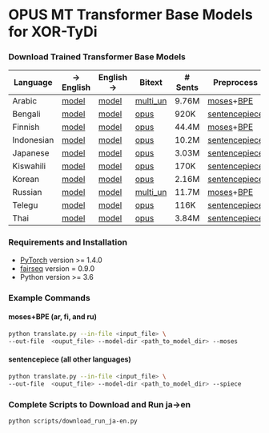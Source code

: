 # OPUS MT Transformer Base Models for XOR-TyDi

### Download Trained Transformer Base Models

Language |→ English |English →  | Bitext | # Sents | Preprocess | 
---|---|---|---|---|---|
Arabic | [model](https://drive.google.com/uc?id=1gaMwPd6aXr1qGBAQWK_P05lL2eK9uKVI)|  [model](https://drive.google.com/uc?id=1gR78oAPtWlvesMD9oLEGJKnf0lUU6PS6)  | [multi_un](https://drive.google.com/uc?id=1wJOEYNT8szepLEKb8tQsnD36A7DIiXcj) | 9.76M | [moses](https://github.com/moses-smt/mosesdecoder/tree/master/scripts/tokenizer)+[BPE](https://github.com/glample/fastBPE) 
Bengali | [model](https://drive.google.com/uc?id=1DFN4Uo6QQXk4MckWp-Ebc9uRv9tXC_qv)| [model](https://drive.google.com/uc?id=1yGv4gXg1H8x7lgM6F6d16FkhLBLuUrws)  | [opus](https://drive.google.com/uc?id=1d2z3SKv9OyYWwsxTJfknpgt1r1UT3jvx) | 920K | [sentencepiece](https://github.com/google/sentencepiece) 
Finnish| [model](https://drive.google.com/uc?id=19gaMSTGUPbeErGaWnsduBrel_eGpPx7J) | [model](https://drive.google.com/uc?id=1l4rUzYPUNiO9sYcjoCaBK_b7XKJwYVFu)  | [opus](https://drive.google.com/uc?id=1wk7U--iUsHJ0auaR26arRG6ckm0mVMWi) | 44.4M |[moses](https://github.com/moses-smt/mosesdecoder/tree/master/scripts/tokenizer)+[BPE](https://github.com/glample/fastBPE) 
Indonesian | [model](https://drive.google.com/uc?id=1CJCa-CuYZwwGkXbURBIGZfeQmW_1E9I5) | [model](https://drive.google.com/uc?id=1xwOjzz9WCoMQ29eC1CrLC_l_Ql8d6c-H)  | [opus](https://drive.google.com/uc?id=1jxRxUL0vpuPDD0IbzIUAfiBetV0wa6bf) | 10.2M | [sentencepiece](https://github.com/google/sentencepiece) 
Japanese | [model](https://drive.google.com/uc?id=1M8zKXtcrzMWNIytFREgd6l9lSOfgmMbQ) | [model](https://drive.google.com/uc?id=1SJwVsbGdLWYYJPbIsvTLPcG9e0-VnnSp) | [opus](https://drive.google.com/uc?id=14mq-MRVUqErP3bblg7B4oeKLsBvBx8Q_) | 3.03M | [sentencepiece](https://github.com/google/sentencepiece) 
Kiswahili | [model](https://drive.google.com/uc?id=1ZUmXGVIw1MwlwGkqc6D3qI5133aG1cg4) | [model](https://drive.google.com/uc?id=1gz9bZ_WELnJEDonIfrhc_LhyOr5JP3Qk)  | [opus](https://drive.google.com/uc?id=1vGu36fMQ6lsQdrDAvcmBAx7CYjanQvUt) | 170K | [sentencepiece](https://github.com/google/sentencepiece)
Korean | [model](https://drive.google.com/uc?id=1IqXuhXqMtaXa1SNI9Ku4DNR4aXlpiJqj) | [model](https://drive.google.com/uc?id=178l--ieKjgFQLGzNBwozD3MsfrOCwFNC)  | [opus](https://drive.google.com/uc?id=1uXCxiRsHERsqL8O8UDLWLNeJxmreqjpB) | 2.16M | [sentencepiece](https://github.com/google/sentencepiece) 
Russian | [model](https://drive.google.com/uc?id=1BElogTFzXfVf0Okb1hYwCjkAMSPyHVd2) | [model](https://drive.google.com/uc?id=1j1QD0z7UY9gPS902b-YllPdKBOGOqy8t)  | [multi_un](https://drive.google.com/uc?id=1dGaMvhmI1nfnCvQArxVD_3FNZ1VN64ut) | 11.7M | [moses](https://github.com/moses-smt/mosesdecoder/tree/master/scripts/tokenizer)+[BPE](https://github.com/glample/fastBPE) 
Telegu | [model](https://drive.google.com/uc?id=1iLGSX-5LgY2v8mIAxZHDGxMCUmwmbbER) | [model](https://drive.google.com/uc?id=1siz00Sek5qwIiG7CGEqwvvhiOc9Zlqxm) | [opus](https://drive.google.com/uc?id=1cJRcBZoPkUM8vovLuLf8vDFL674M5y72) | 116K   | [sentencepiece](https://github.com/google/sentencepiece) 
Thai | [model](https://drive.google.com/uc?id=1rTLBabW7PQNBP6XcDvhZ6T1B4ba5R7A7) | [model](https://drive.google.com/uc?id=1XCfNVbjJfm-eL_IgWTlSnQSAPWsvTC63)  | [opus](https://drive.google.com/uc?id=1bBxT4M-ZZrU17-c2kFdVuObSby4WwH91) | 3.84M | [sentencepiece](https://github.com/google/sentencepiece) 

### Requirements and Installation

* [PyTorch](http://pytorch.org/) version >= 1.4.0
* [fairseq](https://github.com/pytorch/fairseq) version = 0.9.0
* Python version >= 3.6

### Example Commands

#### moses+BPE (ar, fi, and ru)
```bash
python translate.py --in-file <input_file> \
--out-file  <ouput_file> --model-dir <path_to_model_dir> --moses
```
#### sentencepiece (all other languages)
```bash
python translate.py --in-file <input_file> \
--out-file  <ouput_file> --model-dir <path_to_model_dir> --spiece
```

### Complete Scripts to Download and Run ja→en
```bash
python scripts/download_run_ja-en.py
```
